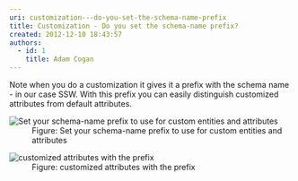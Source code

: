 ```yaml
---
uri: customization---do-you-set-the-schema-name-prefix
title: Customization - Do you set the schema-name prefix?
created: 2012-12-10 18:43:57
authors:
  - id: 1
    title: Adam Cogan
---
```





<span class='intro'> <p>
          Note when you do a customization it gives it a prefix with the schema name - in
          our case SSW. With this prefix you can easily distinguish customized attributes
          from default attributes.
        </p> </span>

<dl class="image">
          <dt>
            <img alt="Set your schema-name prefix to use for custom entities and attributes" src="/PublishingImages/CRM_PrefixSetting.jpg" /></dt>
          <dd>
            Figure&#58; Set your schema-name prefix to use for custom entities and attributes</dd>
        </dl>
        <dl class="image">
          <dt>
            <img alt="customized attributes with the prefix" src="/PublishingImages/CRM_Prefix.jpg" /></dt>
          <dd>
            Figure&#58; customized attributes with the prefix</dd>
        </dl>



